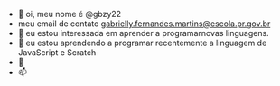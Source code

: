 - 👋 oi, meu nome é @gbzy22
- meu email de contato gabrielly.fernandes.martins@escola.pr.gov.br
- 👀 eu estou interessada em aprender a programarnovas linguagens.
- 🌱 eu estou aprendendo a programar recentemente a linguagem de JavaScript e Scratch
- 💞️ 
- 📫 

<!---
gbzy22/gbzy22 is a ✨ special ✨ repository because its `README.md` (this file) appears on your GitHub profile.
You can click the Preview link to take a look at your changes.
--->
